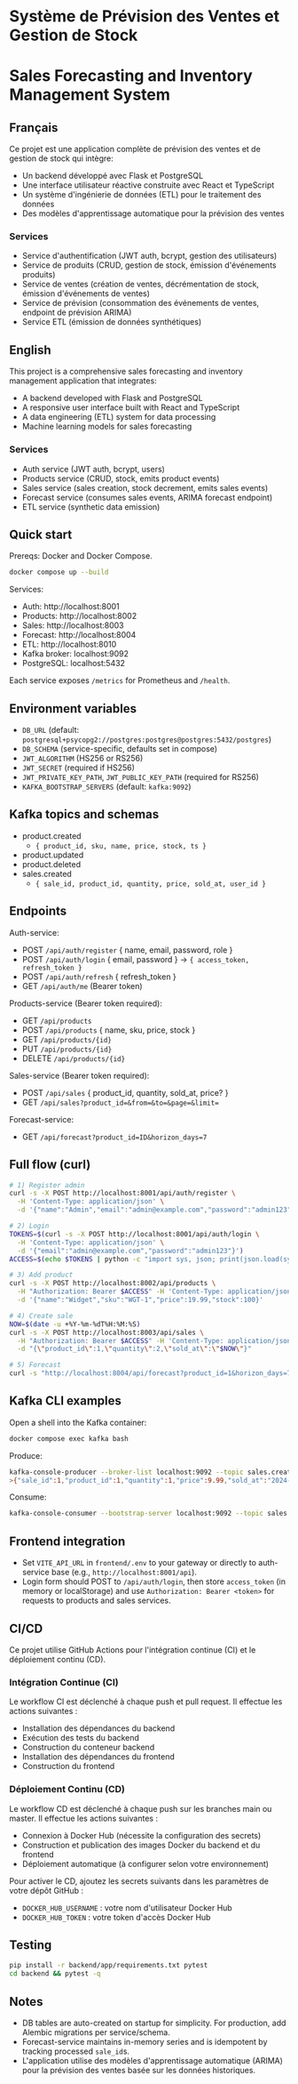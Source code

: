 # Système de Prévision des Ventes et Gestion de Stock
# Sales Forecasting and Inventory Management System

## Français

Ce projet est une application complète de prévision des ventes et de gestion de stock qui intègre:
- Un backend développé avec Flask et PostgreSQL
- Une interface utilisateur réactive construite avec React et TypeScript
- Un système d'ingénierie de données (ETL) pour le traitement des données
- Des modèles d'apprentissage automatique pour la prévision des ventes

### Services
- Service d'authentification (JWT auth, bcrypt, gestion des utilisateurs)
- Service de produits (CRUD, gestion de stock, émission d'événements produits)
- Service de ventes (création de ventes, décrémentation de stock, émission d'événements de ventes)
- Service de prévision (consommation des événements de ventes, endpoint de prévision ARIMA)
- Service ETL (émission de données synthétiques)

## English

This project is a comprehensive sales forecasting and inventory management application that integrates:
- A backend developed with Flask and PostgreSQL
- A responsive user interface built with React and TypeScript
- A data engineering (ETL) system for data processing
- Machine learning models for sales forecasting

### Services
- Auth service (JWT auth, bcrypt, users)
- Products service (CRUD, stock, emits product events)
- Sales service (sales creation, stock decrement, emits sales events)
- Forecast service (consumes sales events, ARIMA forecast endpoint)
- ETL service (synthetic data emission)

## Quick start

Prereqs: Docker and Docker Compose.

```bash
docker compose up --build
```

Services:
- Auth: http://localhost:8001
- Products: http://localhost:8002
- Sales: http://localhost:8003
- Forecast: http://localhost:8004
- ETL: http://localhost:8010
- Kafka broker: localhost:9092
- PostgreSQL: localhost:5432

Each service exposes `/metrics` for Prometheus and `/health`.

## Environment variables
- `DB_URL` (default: `postgresql+psycopg2://postgres:postgres@postgres:5432/postgres`)
- `DB_SCHEMA` (service-specific, defaults set in compose)
- `JWT_ALGORITHM` (HS256 or RS256)
- `JWT_SECRET` (required if HS256)
- `JWT_PRIVATE_KEY_PATH`, `JWT_PUBLIC_KEY_PATH` (required for RS256)
- `KAFKA_BOOTSTRAP_SERVERS` (default: `kafka:9092`)

## Kafka topics and schemas
- product.created
  - `{ product_id, sku, name, price, stock, ts }`
- product.updated
- product.deleted
- sales.created
  - `{ sale_id, product_id, quantity, price, sold_at, user_id }`

## Endpoints

Auth-service:
- POST `/api/auth/register` { name, email, password, role }
- POST `/api/auth/login` { email, password } -> `{ access_token, refresh_token }`
- POST `/api/auth/refresh` { refresh_token }
- GET `/api/auth/me` (Bearer token)

Products-service (Bearer token required):
- GET `/api/products`
- POST `/api/products` { name, sku, price, stock }
- GET `/api/products/{id}`
- PUT `/api/products/{id}`
- DELETE `/api/products/{id}`

Sales-service (Bearer token required):
- POST `/api/sales` { product_id, quantity, sold_at, price? }
- GET `/api/sales?product_id=&from=&to=&page=&limit=`

Forecast-service:
- GET `/api/forecast?product_id=ID&horizon_days=7`

## Full flow (curl)
```bash
# 1) Register admin
curl -s -X POST http://localhost:8001/api/auth/register \
  -H 'Content-Type: application/json' \
  -d '{"name":"Admin","email":"admin@example.com","password":"admin123","role":"admin"}'

# 2) Login
TOKENS=$(curl -s -X POST http://localhost:8001/api/auth/login \
  -H 'Content-Type: application/json' \
  -d '{"email":"admin@example.com","password":"admin123"}')
ACCESS=$(echo $TOKENS | python -c "import sys, json; print(json.load(sys.stdin)['access_token'])")

# 3) Add product
curl -s -X POST http://localhost:8002/api/products \
  -H "Authorization: Bearer $ACCESS" -H 'Content-Type: application/json' \
  -d '{"name":"Widget","sku":"WGT-1","price":19.99,"stock":100}'

# 4) Create sale
NOW=$(date -u +%Y-%m-%dT%H:%M:%S)
curl -s -X POST http://localhost:8003/api/sales \
  -H "Authorization: Bearer $ACCESS" -H 'Content-Type: application/json' \
  -d "{\"product_id\":1,\"quantity\":2,\"sold_at\":\"$NOW\"}"

# 5) Forecast
curl -s "http://localhost:8004/api/forecast?product_id=1&horizon_days=7"
```

## Kafka CLI examples
Open a shell into the Kafka container:
```bash
docker compose exec kafka bash
```
Produce:
```bash
kafka-console-producer --broker-list localhost:9092 --topic sales.created
>{"sale_id":1,"product_id":1,"quantity":1,"price":9.99,"sold_at":"2024-01-01T00:00:00","user_id":1}
```
Consume:
```bash
kafka-console-consumer --bootstrap-server localhost:9092 --topic sales.created --from-beginning
```

## Frontend integration
- Set `VITE_API_URL` in `frontend/.env` to your gateway or directly to auth-service base (e.g., `http://localhost:8001/api`).
- Login form should POST to `/api/auth/login`, then store `access_token` (in memory or localStorage) and use `Authorization: Bearer <token>` for requests to products and sales services.

## CI/CD

Ce projet utilise GitHub Actions pour l'intégration continue (CI) et le déploiement continu (CD).

### Intégration Continue (CI)

Le workflow CI est déclenché à chaque push et pull request. Il effectue les actions suivantes :
- Installation des dépendances du backend
- Exécution des tests du backend
- Construction du conteneur backend
- Installation des dépendances du frontend
- Construction du frontend

### Déploiement Continu (CD)

Le workflow CD est déclenché à chaque push sur les branches main ou master. Il effectue les actions suivantes :
- Connexion à Docker Hub (nécessite la configuration des secrets)
- Construction et publication des images Docker du backend et du frontend
- Déploiement automatique (à configurer selon votre environnement)

Pour activer le CD, ajoutez les secrets suivants dans les paramètres de votre dépôt GitHub :
- `DOCKER_HUB_USERNAME` : votre nom d'utilisateur Docker Hub
- `DOCKER_HUB_TOKEN` : votre token d'accès Docker Hub

## Testing
```bash
pip install -r backend/app/requirements.txt pytest
cd backend && pytest -q
```

## Notes
- DB tables are auto-created on startup for simplicity. For production, add Alembic migrations per service/schema.
- Forecast-service maintains in-memory series and is idempotent by tracking processed `sale_id`s.
- L'application utilise des modèles d'apprentissage automatique (ARIMA) pour la prévision des ventes basée sur les données historiques.
